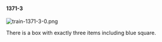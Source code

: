 #### 1371-3
![train-1371-3-0.png](https://github.com/lil-lab/nlvr/raw/master/nlvr/train/images/40/train-1371-3-0.png "train-1371-3-0.png")

There is a box with exactly three items including blue square.